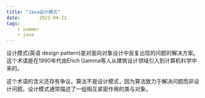 ```yaml
---
title: "Java设计模式"
date:       2021-04-21
tags:
	- summer
	- java
---
```













设计模式(英语 design pattern)是对面向对象设计中反复出现的问题的解决方案。这个术语是在1990年代由Erich Gamma等人从建筑设计领域引入到计算机科学中来的。

这个术语的含义还存有争议。算法不是设计模式，因为算法致力于解决问题而非设计问题。设计模式通常描述了一组相互紧密作用的类与对象。



<script>
window.location.href='https://victorfengming.gitee.io/design_pattern/';
</script>

